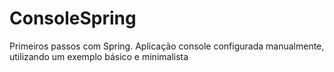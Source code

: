 # ConsoleSpring
Primeiros passos com Spring. Aplicação console configurada manualmente, utilizando um exemplo básico e minimalista
